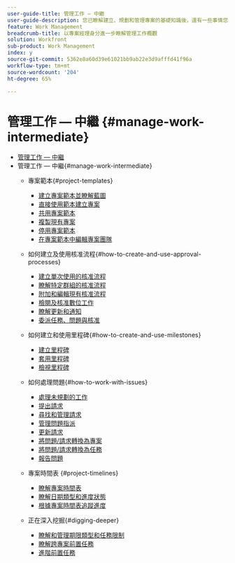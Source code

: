 ```yaml
---
user-guide-title: 管理工作 — 中繼
user-guide-description: 您已瞭解建立、規劃和管理專案的基礎知識後，還有一些事情您應知道，以充分利用您的Workfront。
feature: Work Management
breadcrumb-title: 以專案經理身分進一步瞭解管理工作概觀
solution: Workfront
sub-product: Work Management
index: y
source-git-commit: 5362e8a60d39e61021bb9ab22e3d9afffd41f96a
workflow-type: tm+mt
source-wordcount: '204'
ht-degree: 65%

---
```




# 管理工作 — 中繼 {#manage-work-intermediate}

+ [管理工作 — 中繼](overview.md)
+ 管理工作 — 中繼{#manage-work-intermediate}
   + 專案範本{#project-templates}
      + [建立專案範本並瞭解藍圖](create-a-project-template.md)
      + [直接使用範本建立專案](create-a-project-directly-from-a-template.md)
      + [共用專案範本](share-a-project-template.md)
      + [複製現有專案](copy-an-existing-project.md)
      + [停用專案範本](deactivate-a-project-template.md)
      + [在專案範本中編輯專案團隊](edit-the-project-team-in-a-project-template.md)

   + 如何建立及使用核准流程{#how-to-create-and-use-approval-processes}
      + [建立單次使用的核准流程](create-a-single-use-approval-process.md)
      + [瞭解特定群組的核准流程](group-specific-approval-processes.md)
      + [附加和編輯現有核准流程](attach-and-edit-existing-approval-processes.md)
      + [檢閱及核准數位工作](review-and-approve-digital-work.md)
      + [瞭解更新和通知](understand-updates-and-notifications.md)
      + [委派任務、問題與核准](delegate-approvals.md)

   + 如何建立和使用里程碑{#how-to-create-and-use-milestones}
      + [建立里程碑](creating-milestones.md)
      + [套用里程碑](apply-milestones.md)
      + [檢視里程碑](view-milestones.md)

   + 如何處理問題{#how-to-work-with-issues}
      + [處理未規劃的工作](handle-unplanned-work.md)
      + [提出請求](make-a-request.md)
      + [尋找和管理請求](find-requests.md)
      + [管理問題指派](manage-issue-assignments.md)
      + [更新請求](update-a-request.md)
      + [將問題/請求轉換為專案](create-a-project-from-a-request.md)
      + [將問題/請求轉換為任務](convert-issues-to-other-work-items.md)
      + [報告問題](report-on-issues.md)

   + 專案時間表 {#project-timelines}
      + [瞭解專案時間表](understand-project-timelines.md)
      + [瞭解日期類型和進度狀態](understand-task-dates-and-progress-status.md)
      + [根據專案時間表追蹤進度](track-work-progress-from-the-project-timeline.md)

   + 正在深入挖掘{#digging-deeper}
      + [瞭解和管理期限類型和任務限制](understand-and-manage-duration-types-and-task-constraints.md)
      + [瞭解跨專案前置任務](understand-cross-project-predecessors.md)
      + [進階前置任務](advanced-predecessors.md)
